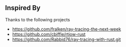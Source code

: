 

## Inspired By

Thanks to the following projects
- https://github.com/fralken/ray-tracing-the-next-week
- https://github.com/cbiffle/rtiow-rust
- https://github.com/Rabbid76/ray-tracing-with-rust.git
